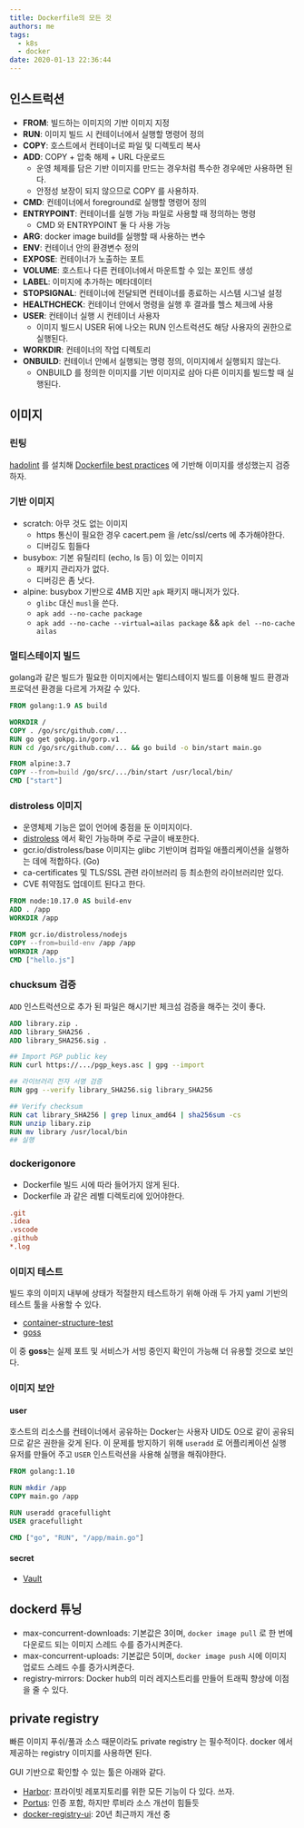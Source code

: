 ```yaml
---
title: Dockerfile의 모든 것
authors: me
tags:
  - k8s
  - docker
date: 2020-01-13 22:36:44
---
```


## 인스트럭션

- **FROM**: 빌드하는 이미지의 기반 이미지 지정
- **RUN**: 이미지 빌드 시 컨테이너에서 실행할 명령어 정의
- **COPY**: 호스트에서 컨테이너로 파일 및 디렉토리 복사
- **ADD**: COPY + 압축 해제 + URL 다운로드
  - 운영 체제를 담은 기반 이미지를 만드는 경우처럼 특수한 경우에만 사용하면 된다.
  - 안정성 보장이 되지 않으므로 COPY 를 사용하자.
- **CMD**: 컨테이너에서 foreground로 실행할 명령어 정의
- **ENTRYPOINT**: 컨테이너를 실행 가능 파일로 사용할 때 정의하는 명령
  - CMD 와 ENTRYPOINT 둘 다 사용 가능
- **ARG**: docker image build를 실행할 때 사용하는 변수
- **ENV**: 컨테이너 안의 환경변수 정의
- **EXPOSE**: 컨테이너가 노출하는 포트
- **VOLUME**: 호스트나 다른 컨테이너에서 마운트할 수 있는 포인트 생성
- **LABEL**: 이미지에 추가하는 메타데이터
- **STOPSIGNAL**: 컨테이너에 전달되면 컨테이너를 종료하는 시스템 시그널 설정
- **HEALTHCHECK**: 컨테이너 안에서 명령을 실행 후 결과를 헬스 체크에 사용
- **USER**: 컨테이너 실행 시 컨테이너 사용자
  - 이미지 빌드시 USER 뒤에 나오는 RUN 인스트럭션도 해당 사용자의 권한으로 실행된다.
- **WORKDIR**: 컨테이너의 작업 디렉토리
- **ONBUILD**: 컨테이너 안에서 실행되는 명령 정의, 이미지에서 실행되지 않는다.
  - ONBUILD 를 정의한 이미지를 기반 이미지로 삼아 다른 이미지를 빌드할 때 실행된다.

## 이미지

### 린팅

[hadolint](https://github.com/hadolint/hadolint) 를 설치해 [Dockerfile best practices](https://docs.docker.com/develop/develop-images/dockerfile_best-practices/) 에 기반해 이미지를 생성했는지 검증하자.

### 기반 이미지

- scratch: 아무 것도 없는 이미지
  - https 통신이 필요한 경우 cacert.pem 을 /etc/ssl/certs 에 추가해야한다.
  - 디버깅도 힘들다
- busybox: 기본 유틸리티 (echo, ls 등) 이 있는 이미지
  - 패키지 관리자가 없다.
  - 디버깅은 좀 낫다.
- alpine: busybox 기반으로 4MB 지만 `apk` 패키지 매니저가 있다.
  - `glibc` 대신 `musl`을 쓴다.
  - `apk add --no-cache package`
  - `apk add --no-cache --virtual=ailas package` && `apk del --no-cache ailas`

### 멀티스테이지 빌드

golang과 같은 빌드가 필요한 이미지에서는 멀티스테이지 빌드를 이용해 빌드 환경과 프로덕션 환경을 다르게 가져갈 수 있다.

```dockerfile
FROM golang:1.9 AS build

WORKDIR /
COPY . /go/src/github.com/...
RUN go get gokpg.in/gorp.v1
RUN cd /go/src/github.com/... && go build -o bin/start main.go

FROM alpine:3.7
COPY --from=build /go/src/.../bin/start /usr/local/bin/
CMD ["start"]
```

### distroless 이미지

- 운영체제 기능은 없이 언어에 중점을 둔 이미지이다.
- [distroless](https://github.com/GoogleContainerTools/distroless) 에서 확인 가능하며 주로 구글이 배포한다.
- gcr.io/distroless/base 이미지는 glibc 기반이며 컴파일 애플리케이션을 실행하는 데에 적합하다. (Go)
- ca-certificates 및 TLS/SSL 관련 라이브러리 등 최소한의 라이브러리만 있다.
- CVE 취약점도 업데이트 된다고 한다.

```dockerfile
FROM node:10.17.0 AS build-env
ADD . /app
WORKDIR /app

FROM gcr.io/distroless/nodejs
COPY --from=build-env /app /app
WORKDIR /app
CMD ["hello.js"]
```

### chucksum 검증

`ADD` 인스트럭션으로 추가 된 파일은 해시기반 체크섬 검증을 해주는 것이 좋다.

```dockerfile
ADD library.zip .
ADD library_SHA256 .
ADD library_SHA256.sig .

## Import PGP public key
RUN curl https://.../pgp_keys.asc | gpg --import

## 라이브러리 전자 서명 검증
RUN gpg --verify library_SHA256.sig library_SHA256

## Verify checksum
RUN cat library_SHA256 | grep linux_amd64 | sha256sum -cs
RUN unzip libary.zip
RUN mv library /usr/local/bin
## 실행
```

### dockerigonore

- Dockerfile 빌드 시에 따라 들어가지 않게 된다.
- Dockerfile 과 같은 레벨 디렉토리에 있어야한다.

```ini title=".dockerignore"
.git
.idea
.vscode
.github
*.log
```

### 이미지 테스트

빌드 후의 이미지 내부에 상태가 적절한지 테스트하기 위해 아래 두 가지 yaml 기반의 테스트 툴을 사용할 수 있다.

- [container-structure-test](https://github.com/GoogleContainerTools/container-structure-test)
- [goss](https://github.com/aelsabbahy/goss)

이 중 **goss**는 실제 포트 및 서비스가 서빙 중인지 확인이 가능해 더 유용할 것으로 보인다.

### 이미지 보안

#### user

호스트의 리소스를 컨테이너에서 공유하는 Docker는 사용자 UID도 0으로 같이 공유되므로 같은 권한을 갖게 된다.
이 문제를 방지하기 위해 `useradd` 로 어플리케이션 실행 유저를 만들어 주고 `USER` 인스트럭션을 사용해 실행을 해줘야한다.

```dockerfile
FROM golang:1.10

RUN mkdir /app
COPY main.go /app

RUN useradd gracefullight
USER gracefullight

CMD ["go", "RUN", "/app/main.go"]
```

#### secret

- [Vault](https://www.vaultproject.io/docs/install/)

## dockerd 튜닝

- max-concurrent-downloads: 기본값은 3이며, `docker image pull` 로 한 번에 다운로드 되는 이미지 스레드 수를 증가시켜준다.
- max-concurrent-uploads: 기본값은 5이며, `docker image push` 시에 이미지 업로드 스레드 수를 증가시켜준다.
- registry-mirrors: Docker hub의 미러 레지스트리를 만들어 트래픽 향상에 이점을 줄 수 있다.

## private registry

빠른 이미지 푸쉬/풀과 소스 때문이라도 private registry 는 필수적이다.
docker 에서 제공하는 registry 이미지를 사용하면 된다.

GUI 기반으로 확인할 수 있는 툴은 아래와 같다.

- [Harbor](https://github.com/goharbor/harbor): 프라이빗 레포지토리를 위한 모든 기능이 다 있다. 쓰자.
- [Portus](https://github.com/SUSE/Portus): 인증 포함, 하지만 루비라 소스 개선이 힘들듯
- [docker-registry-ui](https://github.com/Joxit/docker-registry-ui): 20년 최근까지 개선 중
